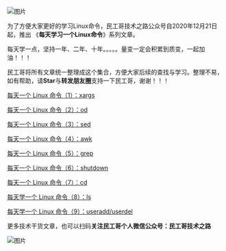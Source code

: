 ![图片](https://mmbiz.qpic.cn/mmbiz_png/tuSaKc6SfPrkLj5icJQbQvOK8dNoqOEuRcLr1cAAkJMeINBXia7tBMJHU8TBAs8kiaoO0obeicRuTk6NCVTnUrkwRA/640?wx_fmt=png&tp=webp&wxfrom=5&wx_lazy=1&wx_co=1)

为了方便大家更好的学习Linux命令，民工哥技术之路公众号自2020年12月21日起，推出 《**每天学习一个Linux命令**》系列文章。


每天学一点，坚持一年、二年、十年。。。。。量变一定会积累到质变，一起加油！！！

民工哥将所有文章统一整理成这个集合，方便大家后续的查找与学习。整理不易，如有帮助，请**Star**与**转发朋友圈**支持一下民工哥，谢谢！！！

[每天一个 Linux 命令（1）：xargs](http://mp.weixin.qq.com/s?__biz=MzI0MDQ4MTM5NQ==&mid=2247505036&idx=3&sn=3c06cdcede81d1e75bf072fd661bc7db&chksm=e918b190de6f3886f8e696ab5f0953b3874e746460f5720a09ccab2d85f8563873a1596e3e2e&scene=21#wechat_redirect)

[每天一个 Linux 命令（2）：od](https://mp.weixin.qq.com/s?__biz=MzI0MDQ4MTM5NQ==&mid=2247505367&idx=3&sn=c694ebc5b8936ce42064d7d9f91b987c&chksm=e918b0cbde6f39dd9a918b9747378a9293cb2b28e9a8e913e5e5c5c965d9e72a748ad2543eff&token=1378033732&lang=zh_CN#rd)

[每天一个 Linux 命令（3）：sed](https://mp.weixin.qq.com/s?__biz=MzI0MDQ4MTM5NQ==&mid=2247505422&idx=3&sn=45c302748d8cbf5638018fbc010d725e&chksm=e918b312de6f3a042d3658b9c1c7cc9a6c464616b51129d23b3b73ef02eb32b3edc95e0f8980&token=1378033732&lang=zh_CN#rd)

[每天一个 Linux 命令（4）：awk](https://mp.weixin.qq.com/s?__biz=MzI0MDQ4MTM5NQ==&mid=2247505452&idx=3&sn=1eb4247926473c7dbeb69d1e1fe6ebb5&chksm=e918b330de6f3a264a59ed4adff8a9bb842ec80c24719b106a3da090fc39726f622ff3f3d06e&token=1096160564&lang=zh_CN#rd)

[每天一个 Linux 命令（5）：grep](https://mp.weixin.qq.com/s?__biz=MzI0MDQ4MTM5NQ==&mid=2247505498&idx=3&sn=9aa9f127da5ed122d9d26d5169dc6d3b&chksm=e918b346de6f3a50c59dc8e3d24cf1c595b59f41c4c3f944747e3870519b1051fcab0da44dc7&token=1096160564&lang=zh_CN#rd)

[每天一个 Linux 命令（6）：shutdown](https://mp.weixin.qq.com/s?__biz=MzI0MDQ4MTM5NQ==&mid=2247505523&idx=3&sn=f37d5fdb6df79d5b2a5df21d83ffa8d0&chksm=e918b36fde6f3a79eaf1285a7c121be86e4ae5e4195e85762c70050ae8f23c266e1f2d55d1f5&token=1373455756&lang=zh_CN#rd)

[每天一个 Linux 命令（7）：cd](https://mp.weixin.qq.com/s?__biz=MzI0MDQ4MTM5NQ==&mid=2247505576&idx=3&sn=a73d90226197275116c0d942564567e2&chksm=e918b3b4de6f3aa25ca5e9caf9b431b1a0bf4c3ed71f55434b334b31d40e9677f07aaff3d352&token=1373455756&lang=zh_CN#rd)

[每天学一个 Linux 命令（8）：ls](http://mp.weixin.qq.com/s?__biz=MzI0MDQ4MTM5NQ==&mid=2247505631&idx=4&sn=318c53151e8f556909b482676941036b&chksm=e918b3c3de6f3ad5e45756e786c645e4d9df5d50df698310216216f4a57944ea82940d9dfcdf&scene=21#wechat_redirect)

[每天学一个 Linux 命令（9）：useradd/userdel](https://mp.weixin.qq.com/s?__biz=MzI0MDQ4MTM5NQ==&mid=2247505659&idx=3&sn=b7dfea602ce3097e29351363e47f04d0&chksm=e918b3e7de6f3af1036f6f1d30b4b7eec2974f7b687d87c2435a0f88ea268ecb270b041ff96c&token=905126156&lang=zh_CN#rd)

 更多技术干货文章，也可以扫码**关注民工哥个人微信公众号：民工哥技术之路**

![图片](https://imgkr2.cn-bj.ufileos.com/f4bd618f-86fd-4a88-885f-0d4906dc2d7c.png?UCloudPublicKey=TOKEN_8d8b72be-579a-4e83-bfd0-5f6ce1546f13&Signature=G63b%252FsGlm9gbUKUe4BYOdxVsk4U%253D&Expires=1608871797)
